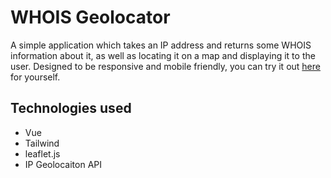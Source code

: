 # WHOIS Geolocator
A simple application which takes an IP address and returns some WHOIS information about it, as well as locating it on a map and displaying it to the user. Designed to be responsive and mobile friendly, you can try it out [here](https://idle-labors.github.io/ipinfo/) for yourself.

## Technologies used

- Vue
- Tailwind
- leaflet.js
- IP Geolocaiton API
